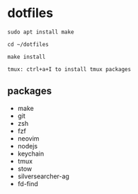 # dotfiles

```
sudo apt install make

cd ~/dotfiles

make install

tmux: ctrl+a+I to install tmux packages
```
## packages
- make
- git
- zsh
- fzf
- neovim
- nodejs
- keychain
- tmux
- stow
- silversearcher-ag 
- fd-find
